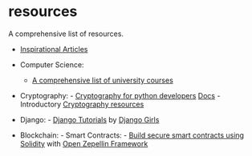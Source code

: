 # resources
A comprehensive list of resources.

- [Inspirational Articles](./inspirational-articles)


- Computer Science:
    - [A comprehensive list of university courses](https://github.com/belavadi/awesome-courses)
- Cryptography:
        - [Cryptography for python developers](https://github.com/belavadi/cryptography)
            [Docs](https://cryptography.io/en/latest/)
        - Introductory [Cryptography resources](https://github.com/prahaladbelavadi/cryptography-resources)
 - Django:
        - [Django Tutorials](https://tutorial.djangogirls.org/) by [Django Girls](https://djangogirls.org/)
- Blockchain:
        - Smart Contracts:
                - [Build secure smart contracts using Solidity](https://github.com/belavadi/zeppelin-solidity) with [Open Zepellin Framework](https://openzeppelin.org/)
                
